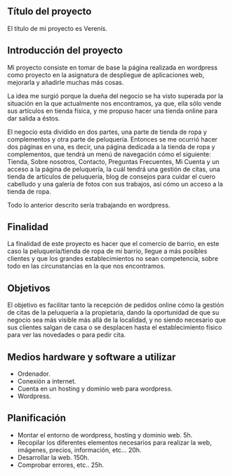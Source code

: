 ## Título del proyecto
El título de mi proyecto es Verenís.

## Introducción del proyecto
Mi proyecto consiste en tomar de base la página realizada en wordpress como proyecto en la asignatura de despliegue de aplicaciones web, mejorarla y añadirle muchas más cosas.

La idea me surgió porque la dueña del negocio se ha visto superada por la situación en la que actualmente nos encontramos, ya que, ella sólo vende sus artículos en tienda física, y me propuso hacer una tienda online para dar salida a éstos. 

El negocio esta dividido en dos partes, una parte de tienda de ropa y complementos y otra parte de peluquería. Entonces se me ocurrió hacer dos páginas en una, es decir, una página dedicada a la tienda de ropa y complementos, que tendrá un menú de navegación cómo el siguiente: Tienda, Sobre nosotros, Contacto, Preguntas Frecuentes, Mi Cuenta y un acceso a la página de peluquería, la cuál tendrá una gestión de citas, una tienda de artículos de peluquería, blog de consejos para cuidar el cuero cabelludo y una galería de fotos con sus trabajos, así cómo un acceso a la tienda de ropa.

Todo lo anterior descrito sería trabajando en wordpress.

## Finalidad
La finalidad de este proyecto es hacer que el comercio de barrio, en este caso la peluquería/tienda de ropa de mi barrio, llegue a más posibles clientes y que los grandes establecimientos no sean competencia, sobre todo en las circunstancias en la que nos encontramos.

## Objetivos
El objetivo es facilitar tanto la recepción de pedidos online cómo la gestión de citas de la peluquería a la propietaria, dando la oportunidad de que su negocio sea más visible más allá de la localidad, y no siendo necesario que sus clientes salgan de casa o se desplacen hasta el establecimiento físico para ver las novedades o para pedir cita.


## Medios hardware y software a utilizar 
- Ordenador.
- Conexión a internet.
- Cuenta en un hosting y dominio web para wordpress.
- Wordpress.

## Planificación
- Montar el entorno de wordpress, hosting y dominio web. 5h.
- Recopilar los diferentes elementos necesarios para realizar la web, imágenes, precios, información, etc… 20h.
- Desarrollar la web. 150h.
- Comprobar errores, etc.. 25h.




